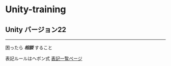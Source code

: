 # Unity-training
## Unity バージョン22
---
困ったら ***相談*** すること

表記ルールはヘボン式
[表記一覧ページ](https://www.ezairyu.mofa.go.jp/passport/hebon.html)

